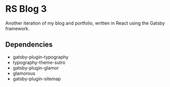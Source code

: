 # RS Blog 3
Another iteration of my blog and portfolio, written in React using the Gatsby framework.

## Dependencies
* gatsby-plugin-typography
* typography-theme-sutro
* gatsby-plugin-glamor
* glamorous
* gatsby-plugin-sitemap
